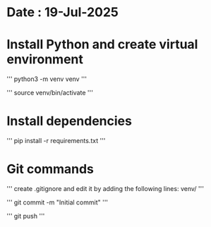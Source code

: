 # Date : 19-Jul-2025

# Install Python and create virtual environment

'''
python3 -m venv venv
'''

'''
source venv/bin/activate
'''

# Install dependencies

'''
pip install -r requirements.txt
'''

# Git commands

'''
create .gitignore and edit it by adding the following lines:
venv/
'''

'''
git commit -m "Initial commit"
'''

'''
git push
'''

